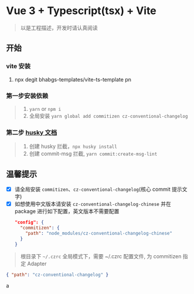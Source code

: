 # Vue 3 + Typescript(tsx) + Vite

> 以是工程描述，开发时请认真阅读

## 开始

### vite 安装

1. npx degit bhabgs-templates/vite-ts-template pn

### 第一步安装依赖

> 1. `yarn` or `npm i`
> 2. 全局安装 `yarn global add commitizen cz-conventional-changelog`

### 第二步 [husky 文档](https://typicode.github.io/husky/#/?id=create-a-hook)

> 1. 创建 husky 拦截，`npx husky install`
> 2. 创建 commit-msg 拦截, `yarn commit:create-msg-lint `

## 温馨提示

- [x] 请全局安装 `commitizen`、`cz-conventional-changelog`(核心 commit 提示文字)
- [x] 如想使用中文版本请安装 `cz-conventional-changelog-chinese` 并在 package 进行如下配置，英文版本不需要配置
  ```json
  "config": {
    "commitizen": {
      "path": "node_modules/cz-conventional-changelog-chinese"
    }
  }
  ```

> 根目录下 `~/.czrc` 全局模式下，需要 ~/.czrc 配置文件, 为 commitizen 指定 Adapter

```json
{ "path": "cz-conventional-changelog" }
```
a